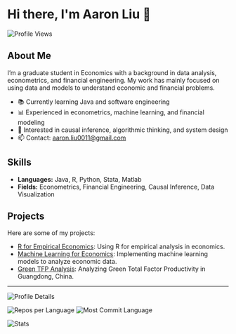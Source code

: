 # Hi there, I'm Aaron Liu 👋

![Profile Views](https://komarev.com/ghpvc/?username=aaronliu0011)

## About Me
I’m a graduate student in Economics with a background in data analysis, econometrics, and financial engineering. My work has mainly focused on using data and models to understand economic and financial problems.

- 📚 Currently learning Java and software engineering
- 📊 Experienced in econometrics, machine learning, and financial modeling
- 🧠 Interested in causal inference, algorithmic thinking, and system design
- 📫 Contact: aaron.liu0011@gmail.com


## Skills
- **Languages:** Java, R, Python, Stata, Matlab
- **Fields:** Econometrics, Financial Engineering, Causal Inference, Data Visualization

## Projects
Here are some of my projects:

- [R for Empirical Economics](https://github.com/aaronLiu0011/R-for-Empirical-Economics-Assignments-LectureNote): Using R for empirical analysis in economics.
- [Machine Learning for Economics](https://github.com/aaronLiu0011/ML-for-Economics-Assignment): Implementing machine learning models to analyze economic data.
- [Green TFP Analysis](https://github.com/aaronLiu0011/Appendix-Green-TFP-Analysis-Guangdong): Analyzing Green Total Factor Productivity in Guangdong, China.

---
![Profile Details](https://github-profile-summary-cards.vercel.app/api/cards/profile-details?username=aaronLiu0011&theme=nord_dark)

![Repos per Language](https://github-profile-summary-cards.vercel.app/api/cards/repos-per-language?username=aaronLiu0011&theme=nord_dark)
![Most Commit Language](https://github-profile-summary-cards.vercel.app/api/cards/most-commit-language?username=aaronLiu0011&theme=nord_dark)

![Stats](https://github-profile-summary-cards.vercel.app/api/cards/stats?username=aaronLiu0011&theme=nord_dark)

